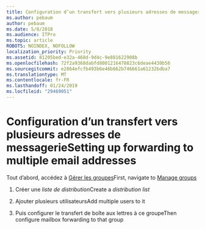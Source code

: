 ```yaml
---
title: Configuration d’un transfert vers plusieurs adresses de messagerie
ms.author: pebaum
author: pebaum
ms.date: 5/8/2018
ms.audience: ITPro
ms.topic: article
ROBOTS: NOINDEX, NOFOLLOW
localization_priority: Priority
ms.assetid: 81205bed-e32a-468d-9d4c-9e881622908b
ms.openlocfilehash: 72f2a9368dabfd8001216478823c6deae4430b56
ms.sourcegitcommit: e2864efcfb493b6e46b662b746661a61232bdba7
ms.translationtype: MT
ms.contentlocale: fr-FR
ms.lasthandoff: 01/24/2019
ms.locfileid: "29469051"
---
```

# <a name="setting-up-forwarding-to-multiple-email-addresses"></a><span data-ttu-id="b0a5e-102">Configuration d’un transfert vers plusieurs adresses de messagerie</span><span class="sxs-lookup"><span data-stu-id="b0a5e-102">Setting up forwarding to multiple email addresses</span></span>

<span data-ttu-id="b0a5e-103">Tout d’abord, accédez à [Gérer les groupes](https://portal.office.com/adminportal/home#/groups)</span><span class="sxs-lookup"><span data-stu-id="b0a5e-103">First, navigate to [Manage groups](https://portal.office.com/adminportal/home#/groups)</span></span>
  
1. <span data-ttu-id="b0a5e-104">Créer une *liste de distribution*</span><span class="sxs-lookup"><span data-stu-id="b0a5e-104">Create a  *distribution list*</span></span> 
    
2. <span data-ttu-id="b0a5e-105">Ajouter plusieurs utilisateurs</span><span class="sxs-lookup"><span data-stu-id="b0a5e-105">Add multiple users to it</span></span>
    
3. <span data-ttu-id="b0a5e-106">Puis configurer le transfert de boîte aux lettres à ce groupe</span><span class="sxs-lookup"><span data-stu-id="b0a5e-106">Then configure mailbox forwarding to that group</span></span>
    

